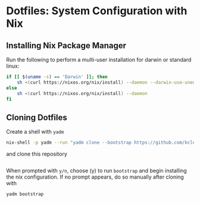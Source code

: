 # Dotfiles: System Configuration with Nix

## Installing Nix Package Manager

Run the following to perform a multi-user installation for darwin or standard linux:

```bash
if [[ $(uname -s) == 'Darwin' ]]; then
    sh <(curl https://nixos.org/nix/install) --daemon --darwin-use-unencrypted-nix-store-volume
else
    sh <(curl https://nixos.org/nix/install) --daemon
fi
```

## Cloning Dotfiles

Create a shell with `yadm`

```bash
nix-shell -p yadm --run "yadm clone --bootstrap https://github.com/kclejeune/dotfiles"
```

and clone this repository

```
```

When prompted with `y/n`, choose (y) to run `bootstrap` and begin installing the nix configuration. If no prompt appears, do so manually after cloning with

```
yadm bootstrap
```
